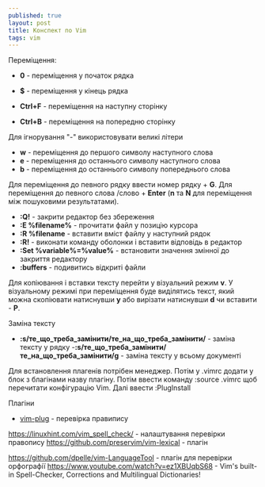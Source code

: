 ```yaml
---
published: true
layout: post
title: Конспект по Vim
tags: vim
---
```

 
Переміщення:
- **0** - переміщення у початок рядка
- **$** - переміщення у кінець рядка

- **Ctrl+F** - переміщення на наступну сторінку
- **Ctrl+B** - переміщення на попередню сторінку

Для ігнорування "-" використовувати великі літери
- **w** - переміщення до першого символу наступного слова
- **e** - переміщення до останнього символу наступного слова
- **b** - переміщення до останнього символу попереднього слова

Для переміщення до певного рядку ввести номер рядку + **G**.
Для переміщення до певного слова /слово + **Enter** (**n** та **N** для переміщення між пошуковими результатами).

- **:Q!** - закрити редактор без збереження
- **:E %filename%** - прочитати файл у позицію курсора
- **:R %filename** - вставити вміст файлу у наступний рядок
- **:R!** - виконати команду оболонки і вставити відповідь в редактор
- **:Set %variable%=%value%** - встановити значення змінної до закриття редактору
- **:buffers** - подивитись відкриті файли 

Для копіювання і вставки тексту перейти у візуальний режим **v**. У візуальному режимі при переміщення буде виділятись текст, який можна скопіювати натиснувши **y** або вирізати натиснувши **d** чи вставити - **P**.

Заміна тексту
- **:s/те_що_треба_замінити/те_на_що_треба_замінити/** - заміна тексту у рядку
-**:s/те_що_треба_замінити/те_на_що_треба_замінити/g** - заміна тексту у всьому документі

Для встановлення плагенів потрібен менеджер. Потім у .vimrc додати у блок з благінами назву плагіну. Потім ввести команду :source .vimrc щоб перечитати конфігурацію Vim. Далі ввести :PlugInstall

Плагіни
- [vim-plug](https://github.com/preservim/vim-lexical) - перевірка правипису



https://linuxhint.com/vim_spell_check/ - налаштування перевірки правопису
https://github.com/preservim/vim-lexical - плагін

https://github.com/dpelle/vim-LanguageTool - плагін для перевірки орфографії
https://www.youtube.com/watch?v=ez1XBUqbS68 - Vim's built-in Spell-Checker, Corrections and Multilingual Dictionaries!

